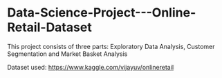# Data-Science-Project---Online-Retail-Dataset
This project consists of three parts: Exploratory Data Analysis, Customer Segmentation and Market Basket Analysis



Dataset used: https://www.kaggle.com/vijayuv/onlineretail
